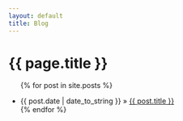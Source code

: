 ```yaml
---
layout: default
title: Blog
---
```

<h1>{{ page.title }}</h1>
<ul class="posts">

{% for post in site.posts %}
   <li><span>{{ post.date | date_to_string }}</span> » <a href="{{ post.url }}" title="{{ post.title }}">{{ post.title }}</a></li>
{% endfor %}
</ul>

